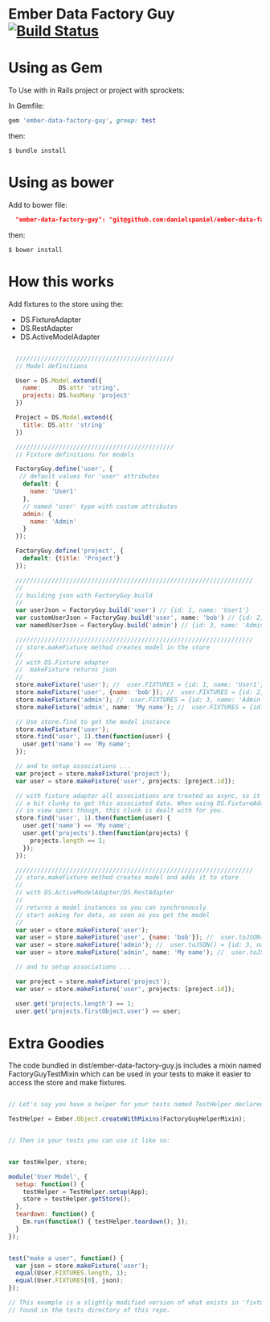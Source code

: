 Ember Data Factory Guy [![Build Status](https://secure.travis-ci.org/danielspaniel/ember-data-factory-guy.png?branch=master)](http://travis-ci.org/danielspaniel/ember-data-factory-guy)
=================

# Using as Gem

To Use with in Rails project or project with sprockets:

In Gemfile:

```ruby
gem 'ember-data-factory-guy', group: test
```

then:

```
$ bundle install
```

# Using as bower

Add to bower file:
```json
  "ember-data-factory-guy": "git@github.com:danielspaniel/ember-data-factory-guy.git#master"
```

then:
```
$ bower install
```

# How this works

Add fixtures to the store using the:

  * DS.FixtureAdapter
  * DS.RestAdapter
  * DS.ActiveModelAdapter

```javascript

  ////////////////////////////////////////////
  // Model definitions

  User = DS.Model.extend({
    name:     DS.attr 'string',
    projects: DS.hasMany 'project'
  })

  Project = DS.Model.extend({
    title: DS.attr 'string'
  })

  ////////////////////////////////////////////
  // Fixture definitions for models

  FactoryGuy.define('user', {
   // default values for 'user' attributes
    default: {
      name: 'User1'
    },
    // named 'user' type with custom attributes
    admin: {
      name: 'Admin'
    }
  });

  FactoryGuy.define('project', {
    default: {title: 'Project'}
  });

  //////////////////////////////////////////////////////////////////
  //
  // building json with FactoryGuy.build
  //
  var userJson = FactoryGuy.build('user') // {id: 1, name: 'User1'}
  var customUserJson = FactoryGuy.build('user', name: 'bob') // {id: 2, name: 'bob'}
  var namedUserJson = FactoryGuy.build('admin') // {id: 3, name: 'Admin'}

  //////////////////////////////////////////////////////////////////
  // store.makeFixture method creates model in the store
  //
  // with DS.Fixture adapter
  //  makeFixture returns json
  //
  store.makeFixture('user'); //  user.FIXTURES = {id: 1, name: 'User1'}
  store.makeFixture('user', {name: 'bob'}); //  user.FIXTURES = {id: 2, name: 'bob'}
  store.makeFixture('admin'); //  user.FIXTURES = {id: 3, name: 'Admin'}
  store.makeFixture('admin', name: 'My name'); //  user.FIXTURES = {id: 4, name: 'My name'}

  // Use store.find to get the model instance
  store.makeFixture('user');
  store.find('user', 1).then(function(user) {
    user.get('name') == 'My name';
  });

  // and to setup associations ...
  var project = store.makeFixture('project');
  var user = store.makeFixture('user', projects: [project.id]);

  // with fixture adapter all associations are treated as async, so it's
  // a bit clunky to get this associated data. When using DS.FixtureAdapter
  // in view specs though, this clunk is dealt with for you.
  store.find('user', 1).then(function(user) {
    user.get('name') == 'My name';
    user.get('projects').then(function(projects) {
      projects.length == 1;
    });
  });

  //////////////////////////////////////////////////////////////////
  // store.makeFixture method creates model and adds it to store
  //
  // with DS.ActiveModelAdapter/DS.RestAdapter
  //
  // returns a model instances so you can synchronously
  // start asking for data, as soon as you get the model
  //
  var user = store.makeFixture('user');
  var user = store.makeFixture('user', {name: 'bob'}); //  user.toJSON() = {id: 2, name: 'bob'}
  var user = store.makeFixture('admin'); //  user.toJSON() = {id: 3, name: 'Admin'}
  var user = store.makeFixture('admin', name: 'My name'); //  user.toJSON() = {id: 4, name: 'My name'}

  // and to setup associations ...

  var project = store.makeFixture('project');
  var user = store.makeFixture('user', projects: [project.id]);

  user.get('projects.length') == 1;
  user.get('projects.firstObject.user') == user;


```

Extra Goodies
=============

The code bundled in dist/ember-data-factory-guy.js includes a mixin named FactoryGuyTestMixin which
can be used in your tests to make it easier to access the store and make fixtures.

```javascript

// Let's say you have a helper for your tests named TestHelper declared in a file.

TestHelper = Ember.Object.createWithMixins(FactoryGuyHelperMixin);


// Then in your tests you can use it like so:


var testHelper, store;

module('User Model', {
  setup: function() {
    testHelper = TestHelper.setup(App);
    store = testHelper.getStore();
  },
  teardown: function() {
    Em.run(function() { testHelper.teardown(); });
  }
});


test("make a user", function() {
  var json = store.makeFixture('user');
  equal(User.FIXTURES.length, 1);
  equal(User.FIXTURES[0], json);
});

// This example is a slightly modified version of what exists in 'fixture_adapter_factory_test.js'
// found in the tests directory of this repo.

```
